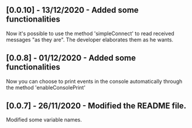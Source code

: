 ## [0.0.10] - 13/12/2020 - Added some functionalities
Now it's possible to use the method 'simpleConnect' to read received messages "as they are". The developer elaborates them as he wants.

## [0.0.8] - 01/12/2020 - Added some functionalities
Now you can choose to print events in the console automatically through the method 'enableConsolePrint'

## [0.0.7] - 26/11/2020 - Modified the README file.
Modified some variable names.


